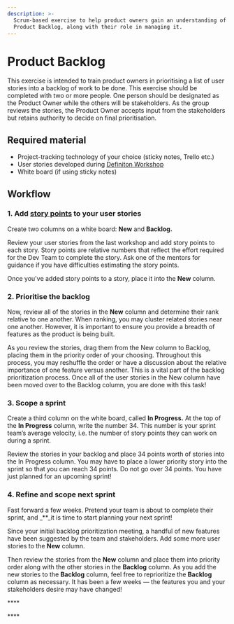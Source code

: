 ```yaml
---
description: >-
  Scrum-based exercise to help product owners gain an understanding of the
  Product Backlog, along with their role in managing it.
---
```


# Product Backlog

This exercise is intended to train product owners in prioritising a list of user stories into a backlog of work to be done. This exercise should be completed with two or more people. One person should be designated as the Product Owner while the others will be stakeholders. As the group reviews the stories, the Product Owner accepts input from the stakeholders but retains authority to decide on final prioritisation.

## **Required material**

* Project-tracking technology of your choice \(sticky notes, Trello etc.\) 
* User stories developed during [Definiton Workshop](https://github.com/prodmgmtprog/Product-Management-Curriculum/tree/4b903f5b4e31238530a34f4ac51bab39c8bf81f2/definition-workshop/README.md)
* White board \(if using sticky notes\) 

## Workflow

### 1. Add [story points](https://github.com/prodmgmtprog/Product-Management-Curriculum/tree/4b903f5b4e31238530a34f4ac51bab39c8bf81f2/supplementary-modules/glossary.md#story-points) to your user stories

Create two columns on a white board: **New** and **Backlog.**

Review your user stories from the last workshop and add story points to each story. Story points are relative numbers that reflect the effort required for the Dev Team to complete the story. Ask one of the mentors for guidance if you have difficulties estimating the story points.

Once you've added story points to a story, place it into the **New** column.

### 2. Prioritise the backlog

Now, review all of the stories in the **New** column and determine their rank relative to one another. When ranking, you may cluster related stories near one another. However, it is important to ensure you provide a breadth of features as the product is being built.

As you review the stories, drag them from the New column to Backlog, placing them in the priority order of your choosing. Throughout this process, you may reshuffle the order or have a discussion about the relative importance of one feature versus another. This is a vital part of the backlog prioritization process. Once all of the user stories in the New column have been moved over to the Backlog column, you are done with this task!

### 3. Scope a sprint

Create a third column on the white board, called **In Progress.** At the top of the **In Progress** column, write the number 34. This number is your sprint team’s average velocity, i.e. the number of story points they can work on during a sprint.

Review the stories in your backlog and place 34 points worth of stories into the In Progress column. You may have to place a lower priority story into the sprint so that you can reach 34 points. Do not go over 34 points. You have just planned for an upcoming sprint!

### 4. **Refine and scope next sprint**

Fast forward a few weeks. Pretend your team is about to complete their sprint, and _\*\*_it is time to start planning your next sprint!

Since your initial backlog prioritization meeting, a handful of new features have been suggested by the team and stakeholders. Add some more user stories to the **New** column.

Then review the stories from the **New** column and place them into priority order along with the other stories in the **Backlog** column. As you add the new stories to the **Backlog** column, feel free to reprioritize the **Backlog** column as necessary. It has been a few weeks — the features you and your stakeholders desire may have changed!

\*\*\*\*

\*\*\*\*

